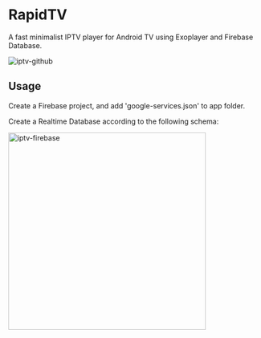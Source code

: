 # RapidTV
A fast minimalist IPTV player for Android TV using Exoplayer and Firebase Database.

![iptv-github](https://user-images.githubusercontent.com/12733113/91779476-b80c6380-ec06-11ea-8f96-0ed65791a786.gif)

## Usage

Create a Firebase project, and add 'google-services.json' to app folder. 

Create a Realtime Database according to the following schema:

<img width="393" alt="iptv-firebase" src="https://user-images.githubusercontent.com/12733113/91779535-f144d380-ec06-11ea-9bab-355c7efccaa7.png">


